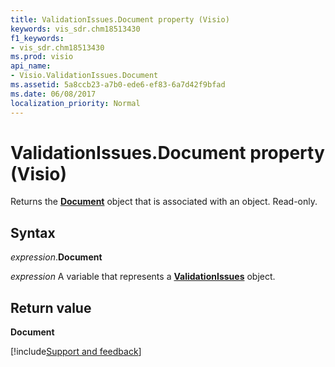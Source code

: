 ```yaml
---
title: ValidationIssues.Document property (Visio)
keywords: vis_sdr.chm18513430
f1_keywords:
- vis_sdr.chm18513430
ms.prod: visio
api_name:
- Visio.ValidationIssues.Document
ms.assetid: 5a8ccb23-a7b0-ede6-ef83-6a7d42f9bfad
ms.date: 06/08/2017
localization_priority: Normal
---
```



# ValidationIssues.Document property (Visio)

Returns the  **[Document](Visio.Document.md)** object that is associated with an object. Read-only.


## Syntax

_expression_.**Document**

_expression_ A variable that represents a **[ValidationIssues](Visio.ValidationIssues.md)** object.


## Return value

 **Document**

[!include[Support and feedback](~/includes/feedback-boilerplate.md)]